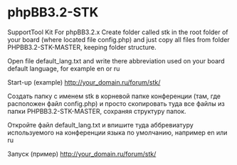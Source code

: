 # phpBB3.2-STK
SupportTool Kit For phpBB3.2.x
Create folder called stk in the root folder of your board (where located file config.php) and just copy all files from folder PHPBB3.2-STK-MASTER, keeping folder structure.

Open file default_lang.txt and write there abbreviation used on your board default language, for example en or ru

Start-up (example) http://your_domain.ru/forum/stk/

Создать папку с именем stk в корневой папке конференции (там, где расположен файл config.php) и просто скопировать туда все файлы из папки PHPBB3.2-STK-MASTER, сохраняя структуру папок.

Откройте файл default_lang.txt и впишите туда аббревиатуру используемого на конференции языка по умолчанию, например en или ru

Запуск (пример) http://your_domain.ru/forum/stk/

